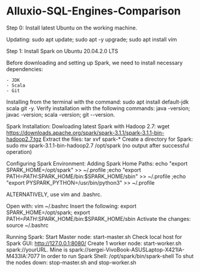# Alluxio-SQL-Engines-Comparison

Step 0: Install latest Ubuntu on the working machine.

Updating: sudo apt update; sudo apt -y upgrade; sudo apt install vim

Step 1: Install Spark on Ubuntu 20.04.2.0 LTS

Before downloading and setting up Spark, we need to install necessary dependencies:

    - JDK
    - Scala
    - Git
Installing from the terminal with the command: sudo apt install default-jdk scala git -y.
Verify installation with the following commands: java -version; javac -version; scala -version; git --version.

Spark Installation:
Dowloading latest Spark with Hadoop 2.7: wget https://downloads.apache.org/spark/spark-3.1.1/spark-3.1.1-bin-hadoop2.7.tgz
Extract the files: tar xvf spark-*
Create a directory for Spark: sudo mv spark-3.1.1-bin-hadoop2.7 /opt/spark (no output after successful operation)

Configuring Spark Environment: 
Adding Spark Home Paths: echo "export SPARK_HOME=/opt/spark" >> ~/.profile ;echo "export PATH=$PATH:$SPARK_HOME/bin:$SPARK_HOME/sbin" >> ~/.profile ;echo "export PYSPARK_PYTHON=/usr/bin/python3" >> ~/.profile

ALTERNATIVELY, use vim and .bashrc.

Open with: vim ~/.bashrc
Insert the following: export SPARK_HOME=/opt/spark; export PATH=$PATH:$SPARK_HOME/bin:$SPARK_HOME/sbin
Activate the changes: source ~/.bashrc

Running Spark:
Start Master node: start-master.sh 
Check local host for Spark GUI: http://127.0.0.1:8080/
Create 1 worker node: start-worker.sh spark://yourURL. Mine is spark://sergei-VivoBook-ASUSLaptop-X421IA-M433IA:7077 
In order to run Spark Shell: /opt/spark/bin/spark-shell
To shut the nodes down: stop-master.sh and stop-worker.sh
